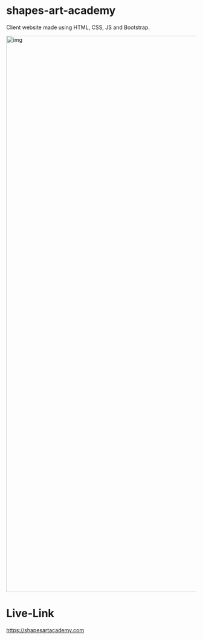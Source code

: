 # shapes-art-academy
Client website made using HTML, CSS, JS and Bootstrap.

<img width="1470" alt="img" src="https://user-images.githubusercontent.com/101522954/224724425-f4703685-55ed-4a26-80af-00417f71b3f6.png">


# Live-Link
https://shapesartacademy.com

